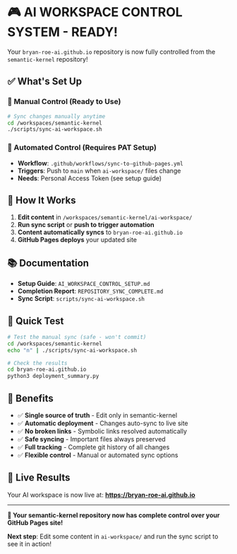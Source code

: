 # 🎮 AI WORKSPACE CONTROL SYSTEM - READY!

Your `bryan-roe-ai.github.io` repository is now fully controlled from the `semantic-kernel` repository!

## ✅ What's Set Up

### 🔧 Manual Control (Ready to Use)

```bash
# Sync changes manually anytime
cd /workspaces/semantic-kernel
./scripts/sync-ai-workspace.sh
```

### 🤖 Automated Control (Requires PAT Setup)

- **Workflow**: `.github/workflows/sync-to-github-pages.yml`
- **Triggers**: Push to `main` when `ai-workspace/` files change
- **Needs**: Personal Access Token (see setup guide)

## 🎯 How It Works

1. **Edit content** in `/workspaces/semantic-kernel/ai-workspace/`
2. **Run sync script** or **push to trigger automation**
3. **Content automatically syncs** to `bryan-roe-ai.github.io`
4. **GitHub Pages deploys** your updated site

## 📚 Documentation

- **Setup Guide**: `AI_WORKSPACE_CONTROL_SETUP.md`
- **Completion Report**: `REPOSITORY_SYNC_COMPLETE.md`
- **Sync Script**: `scripts/sync-ai-workspace.sh`

## 🚀 Quick Test

```bash
# Test the manual sync (safe - won't commit)
cd /workspaces/semantic-kernel
echo "n" | ./scripts/sync-ai-workspace.sh

# Check the results
cd bryan-roe-ai.github.io
python3 deployment_summary.py
```

## 🎉 Benefits

- ✅ **Single source of truth** - Edit only in semantic-kernel
- ✅ **Automatic deployment** - Changes auto-sync to live site
- ✅ **No broken links** - Symbolic links resolved automatically
- ✅ **Safe syncing** - Important files always preserved
- ✅ **Full tracking** - Complete git history of all changes
- ✅ **Flexible control** - Manual or automated sync options

## 🔗 Live Results

Your AI workspace is now live at: **https://bryan-roe-ai.github.io**

---

**🚀 Your semantic-kernel repository now has complete control over your GitHub Pages site!**

**Next step**: Edit some content in `ai-workspace/` and run the sync script to see it in action!
